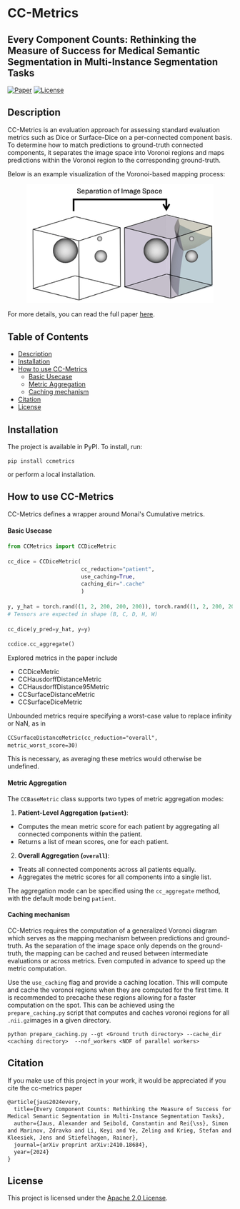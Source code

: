 # CC-Metrics
## Every Component Counts: Rethinking the Measure of Success for Medical Semantic Segmentation in Multi-Instance Segmentation Tasks

[![Paper](https://img.shields.io/badge/PDF-Paper-green.svg)](https://arxiv.org/pdf/2410.18684) [![License](https://img.shields.io/badge/License-Apache_2.0-blue.svg)](LICENSE)

## Description
CC-Metrics is an evaluation approach for assessing standard evaluation metrics such as Dice or Surface-Dice on a per-connected component basis. To determine how to match predictions to ground-truth connected components, it separates the image space into Voronoi regions and maps predictions within the Voronoi region to the corresponding ground-truth.

Below is an example visualization of the Voronoi-based mapping process:

<div align="center">
  <img src="resources/title_fig.jpg" alt="Voronoi Mapping Example" style="max-height: 200pt; width: auto;">
</div>

For more details, you can read the full paper [here](https://arxiv.org/pdf/2410.18684).

## Table of Contents

- [Description](#description)
- [Installation](#installation)
- [How to use CC-Metrics](#how-to-use-cc-metrics)
  - [Basic Usecase](#basic-usecase)
  - [Metric Aggregation](#metric-aggregation)
  - [Caching mechanism](#caching-mechanism)
- [Citation](#citation)
- [License](#license)

## Installation

The project is available in PyPI. To install, run:

```pip install ccmetrics```

or perform a local installation.

## How to use CC-Metrics
CC-Metrics defines a wrapper around Monai's Cumulative metrics. 

#### Basic Usecase

```python
from CCMetrics import CCDiceMetric

cc_dice = CCDiceMetric(
                       cc_reduction="patient",
                       use_caching=True, 
                       caching_dir=".cache"
                       )

y, y_hat = torch.rand((1, 2, 200, 200, 200)), torch.rand((1, 2, 200, 200, 200))
# Tensors are expected in shape (B, C, D, H, W)

cc_dice(y_pred=y_hat, y=y)

ccdice.cc_aggregate()
```
Explored metrics in the paper include 
- CCDiceMetric
- CCHausdorffDistanceMetric
- CCHausdorffDistance95Metric
- CCSurfaceDistanceMetric
- CCSurfaceDiceMetric

Unbounded metrics require specifying a worst-case value to replace infinity or NaN, as in

```CCSurfaceDistanceMetric(cc_reduction="overall",  metric_worst_score=30)``` 

This is necessary, as averaging these metrics would otherwise be undefined.

#### Metric Aggregation

The `CCBaseMetric` class supports two types of metric aggregation modes:

1. **Patient-Level Aggregation (`patient`)**: 
  - Computes the mean metric score for each patient by aggregating all connected components within the patient.
  - Returns a list of mean scores, one for each patient.

2. **Overall Aggregation (`overall`)**:
  - Treats all connected components across all patients equally.
  - Aggregates the metric scores for all components into a single list.

The aggregation mode can be specified using the `cc_aggregate` method, with the default mode being `patient`.

#### Caching mechanism
CC-Metrics requires the computation of a generalized Voronoi diagram which serves as the mapping mechanism between predictions and ground-truth. As the separation of the image space only depends on the ground-truth, the mapping can be cached and reused between intermediate evaluations or across metrics. Even computed in advance to speed up the metric computation. 

Use the ```use_caching``` flag and provide a caching location. This will compute and cache the voronoi regions when they are computed for the first time. It is recommended to precache these regions allowing for a faster computation on the spot. This can be achieved using the 
```prepare_caching.py``` script that computes and caches voronoi regions for all ```.nii.gz```images in a given directory.

```
python prepare_caching.py --gt <Ground truth directory> --cache_dir <caching directory>  --nof_workers <NOF of parallel workers>
```


## Citation

If you make use of this project in your work, it would be appreciated if you cite the cc-metrics paper
```
@article{jaus2024every,
  title={Every Component Counts: Rethinking the Measure of Success for Medical Semantic Segmentation in Multi-Instance Segmentation Tasks},
  author={Jaus, Alexander and Seibold, Constantin and Rei{\ss}, Simon and Marinov, Zdravko and Li, Keyi and Ye, Zeling and Krieg, Stefan and Kleesiek, Jens and Stiefelhagen, Rainer},
  journal={arXiv preprint arXiv:2410.18684},
  year={2024}
}
```

## License

This project is licensed under the [Apache 2.0 License](LICENSE).

